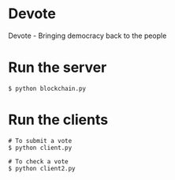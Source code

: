 # Devote
Devote - Bringing democracy back to the people

# Run the server
```console
$ python blockchain.py
```

# Run the clients
```console
# To submit a vote
$ python client.py

# To check a vote
$ python client2.py
```

